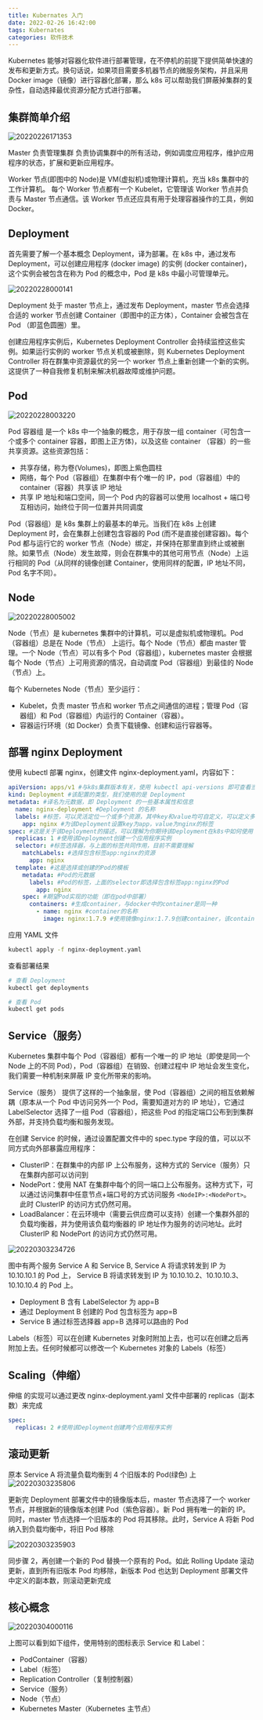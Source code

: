 ```yaml
---
title: Kubernates 入门
date: 2022-02-26 16:42:00
tags: Kubernates
categories: 软件技术
---
```


Kubernetes 能够对容器化软件进行部署管理，在不停机的前提下提供简单快速的发布和更新方式。换句话说，如果项目需要多机器节点的微服务架构，并且采用 Docker image（镜像）进行容器化部署，那么 k8s 可以帮助我们屏蔽掉集群的复杂性，自动选择最优资源分配方式进行部署。

## 集群简单介绍

![20220226171353](https://cdn.jsdelivr.net/gh/goldsubmarine/cdn@master/blog/20220226171353.png)

Master 负责管理集群 负责协调集群中的所有活动，例如调度应用程序，维护应用程序的状态，扩展和更新应用程序。

Worker 节点(即图中的 Node)是 VM(虚拟机)或物理计算机，充当 k8s 集群中的工作计算机。 每个 Worker 节点都有一个 Kubelet，它管理该 Worker 节点并负责与 Master 节点通信。该 Worker 节点还应具有用于处理容器操作的工具，例如 Docker。

## Deployment

首先需要了解一个基本概念 Deployment，译为部署。在 k8s 中，通过发布 Deployment，可以创建应用程序 (docker image) 的实例 (docker container)，这个实例会被包含在称为 Pod 的概念中，Pod 是 k8s 中最小可管理单元。

![20220228000141](https://cdn.jsdelivr.net/gh/goldsubmarine/cdn@master/blog/20220228000141.png)

Deployment 处于 master 节点上，通过发布 Deployment，master 节点会选择合适的 worker 节点创建 Container（即图中的正方体），Container 会被包含在 Pod （即蓝色圆圈）里。

创建应用程序实例后，Kubernetes Deployment Controller 会持续监控这些实例。如果运行实例的 worker 节点关机或被删除，则 Kubernetes Deployment Controller 将在群集中资源最优的另一个 worker 节点上重新创建一个新的实例。这提供了一种自我修复机制来解决机器故障或维护问题。

## Pod

![20220228003220](https://cdn.jsdelivr.net/gh/goldsubmarine/cdn@master/blog/20220228003220.png)

Pod 容器组 是一个 k8s 中一个抽象的概念，用于存放一组 container（可包含一个或多个 container 容器，即图上正方体)，以及这些 container （容器）的一些共享资源。这些资源包括：

- 共享存储，称为卷(Volumes)，即图上紫色圆柱
- 网络，每个 Pod（容器组）在集群中有个唯一的 IP，pod（容器组）中的 container（容器）共享该 IP 地址
- 共享 IP 地址和端口空间，同一个 Pod 内的容器可以使用 localhost + 端口号互相访问，始终位于同一位置并共同调度

Pod（容器组）是 k8s 集群上的最基本的单元。当我们在 k8s 上创建 Deployment 时，会在集群上创建包含容器的 Pod (而不是直接创建容器)。每个 Pod 都与运行它的 worker 节点（Node）绑定，并保持在那里直到终止或被删除。如果节点（Node）发生故障，则会在群集中的其他可用节点（Node）上运行相同的 Pod（从同样的镜像创建 Container，使用同样的配置，IP 地址不同，Pod 名字不同）。

## Node

![20220228005002](https://cdn.jsdelivr.net/gh/goldsubmarine/cdn@master/blog/20220228005002.png)

Node（节点）是 kubernetes 集群中的计算机，可以是虚拟机或物理机。Pod（容器组）总是在 Node（节点） 上运行。每个 Node（节点）都由 master 管理。一个 Node（节点）可以有多个 Pod（容器组），kubernetes master 会根据每个 Node（节点）上可用资源的情况，自动调度 Pod（容器组）到最佳的 Node（节点）上。

每个 Kubernetes Node（节点）至少运行：

- Kubelet，负责 master 节点和 worker 节点之间通信的进程；管理 Pod（容器组）和 Pod（容器组）内运行的 Container（容器）。
- 容器运行环境（如 Docker）负责下载镜像、创建和运行容器等。

## 部署 nginx Deployment

使用 kubectl 部署 nginx，创建文件 nginx-deployment.yaml，内容如下：

```yml
apiVersion: apps/v1 #与k8s集群版本有关，使用 kubectl api-versions 即可查看当前集群支持的版本
kind: Deployment #该配置的类型，我们使用的是 Deployment
metadata: #译名为元数据，即 Deployment 的一些基本属性和信息
  name: nginx-deployment #Deployment 的名称
  labels: #标签，可以灵活定位一个或多个资源，其中key和value均可自定义，可以定义多组，目前不需要理解
    app: nginx #为该Deployment设置key为app，value为nginx的标签
spec: #这是关于该Deployment的描述，可以理解为你期待该Deployment在k8s中如何使用
  replicas: 1 #使用该Deployment创建一个应用程序实例
  selector: #标签选择器，与上面的标签共同作用，目前不需要理解
    matchLabels: #选择包含标签app:nginx的资源
      app: nginx
  template: #这是选择或创建的Pod的模板
    metadata: #Pod的元数据
      labels: #Pod的标签，上面的selector即选择包含标签app:nginx的Pod
        app: nginx
    spec: #期望Pod实现的功能（即在pod中部署）
      containers: #生成container，与docker中的container是同一种
        - name: nginx #container的名称
          image: nginx:1.7.9 #使用镜像nginx:1.7.9创建container，该container默认80端口可访问
```

应用 YAML 文件

```bash
kubectl apply -f nginx-deployment.yaml
```

查看部署结果

```bash
# 查看 Deployment
kubectl get deployments

# 查看 Pod
kubectl get pods
```

## Service（服务）

Kubernetes 集群中每个 Pod（容器组）都有一个唯一的 IP 地址（即使是同一个 Node 上的不同 Pod），Pod（容器组）在销毁、创建过程中 IP 地址会发生变化，我们需要一种机制来屏蔽 IP 变化所带来的影响。

Service（服务） 提供了这样的一个抽象层，使 Pod（容器组）之间的相互依赖解耦（原本从一个 Pod 中访问另外一个 Pod，需要知道对方的 IP 地址），它通过 LabelSelector 选择了一组 Pod（容器组），把这些 Pod 的指定端口公布到到集群外部，并支持负载均衡和服务发现。

在创建 Service 的时候，通过设置配置文件中的 spec.type 字段的值，可以以不同方式向外部暴露应用程序：

- ClusterIP：在群集中的内部 IP 上公布服务，这种方式的 Service（服务）只在集群内部可以访问到
- NodePort：使用 NAT 在集群中每个的同一端口上公布服务。这种方式下，可以通过访问集群中任意节点+端口号的方式访问服务 `<NodeIP>:<NodePort>`。此时 ClusterIP 的访问方式仍然可用。
- LoadBalancer：在云环境中（需要云供应商可以支持）创建一个集群外部的负载均衡器，并为使用该负载均衡器的 IP 地址作为服务的访问地址。此时 ClusterIP 和 NodePort 的访问方式仍然可用。

![20220303234726](https://cdn.jsdelivr.net/gh/goldsubmarine/cdn@master/blog/20220303234726.png)

图中有两个服务 Service A 和 Service B, Service A 将请求转发到 IP 为 10.10.10.1 的 Pod 上， Service B 将请求转发到 IP 为 10.10.10.2、10.10.10.3、10.10.10.4 的 Pod 上。

- Deployment B 含有 LabelSelector 为 app=B
- 通过 Deployment B 创建的 Pod 包含标签为 app=B
- Service B 通过标签选择器 app=B 选择可以路由的 Pod

Labels（标签）可以在创建 Kubernetes 对象时附加上去，也可以在创建之后再附加上去。任何时候都可以修改一个 Kubernetes 对象的 Labels（标签）

## Scaling（伸缩）

伸缩 的实现可以通过更改 nginx-deployment.yaml 文件中部署的 replicas（副本数）来完成

```yml
spec:
  replicas: 2 #使用该Deployment创建两个应用程序实例
```

## 滚动更新

原本 Service A 将流量负载均衡到 4 个旧版本的 Pod(绿色) 上
![20220303235806](https://cdn.jsdelivr.net/gh/goldsubmarine/cdn@master/blog/20220303235806.png)

更新完 Deployment 部署文件中的镜像版本后，master 节点选择了一个 worker 节点，并根据新的镜像版本创建 Pod（紫色容器）。新 Pod 拥有唯一的新的 IP。同时，master 节点选择一个旧版本的 Pod 将其移除。此时，Service A 将新 Pod 纳入到负载均衡中，将旧 Pod 移除

![20220303235903](https://cdn.jsdelivr.net/gh/goldsubmarine/cdn@master/blog/20220303235903.png)

同步骤 2，再创建一个新的 Pod 替换一个原有的 Pod。如此 Rolling Update 滚动更新，直到所有旧版本 Pod 均移除，新版本 Pod 也达到 Deployment 部署文件中定义的副本数，则滚动更新完成

## 核心概念

![20220304000116](https://cdn.jsdelivr.net/gh/goldsubmarine/cdn@master/blog/20220304000116.png)

上图可以看到如下组件，使用特别的图标表示 Service 和 Label：

- PodContainer（容器）
- Label（标签）
- Replication Controller（复制控制器）
- Service（服务）
- Node（节点）
- Kubernetes Master（Kubernetes 主节点）
